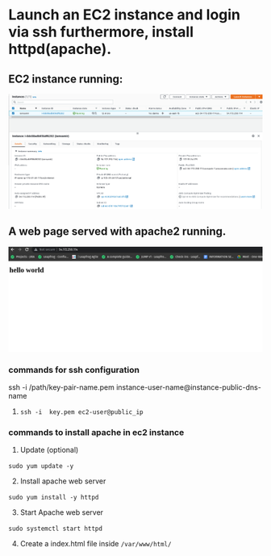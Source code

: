 # Launch an EC2 instance and login via ssh furthermore, install httpd(apache).

## EC2 instance running:
<img src="ec2_instance.png" alt="EC2 instance running" /> 


## A web page served with apache2 running.  
<img src="ec2_apache.png" alt="A web Page running in EC2 container" /> 

### commands for ssh configuration
ssh -i /path/key-pair-name.pem instance-user-name@instance-public-dns-name

1. ``` ssh -i  key.pem ec2-user@public_ip ```

### commands to install apache in ec2 instance

1. Update (optional)

``` sudo yum update -y ``` 

2. Install apache web server

``` sudo yum install -y httpd ```

3. Start Apache web server

``` sudo systemctl start httpd ```

4. Create a index.html file inside ``` /var/www/html/ ```